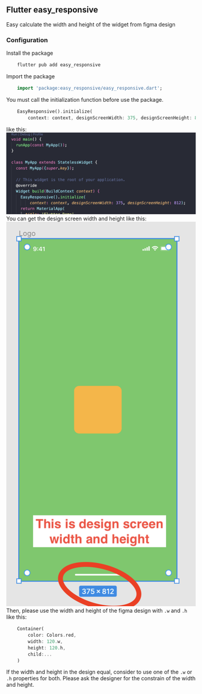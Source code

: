 ## Flutter easy_responsive
Easy calculate the width and height of the widget from figma design

### Configuration
Install the package
```dart
    flutter pub add easy_responsive
```

Import the package
```dart
    import 'package:easy_responsive/easy_responsive.dart';
```
You must call the initialization function before use the package.
```dart
    EasyResponsive().initialize(
        context: context, designScreenWidth: 375, designScreenHeight: 812);
```
like this:
![demo code](./demo_code.png)
You can get the design screen width and height like this:
![design guide](./design_guide.png)
Then, please use the width and height of the figma design with `.w` and `.h`
like this:
```dart
    Container(
        color: Colors.red,
        width: 120.w,
        height: 120.h,
        child:...
    )
```
If the width and height in the design equal, consider to use one of the `.w` or `.h` properties for both. Please ask the designer for the constrain of the width and height.